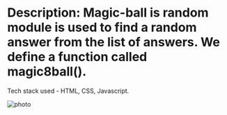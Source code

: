 # Description: Magic-ball is random module is used to find a random answer from the list of answers. We define a function called magic8ball().

Tech stack used - HTML, CSS, Javascript.

![photo](https://user-images.githubusercontent.com/91480902/213866176-2d1f6a78-9579-4ffc-9991-28d4b2ab8245.png)
